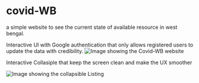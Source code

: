 # covid-WB
a simple website to see the current state of available resource  in west bengal.

Interactive UI with Google authentication that only allows registered users to update the data with credibility.
![Image showing the Covid-WB website ](https://i.ibb.co/6sdNdwP/Screenshot-from-2021-06-12-14-54-04.png)

Interactive Collasiple that keep the screen clean and make the UX smoother

![Image showing the collapsible Listing ](https://i.ibb.co/JdZw4Zw/Screenshot-from-2021-06-12-14-54-37.png)
